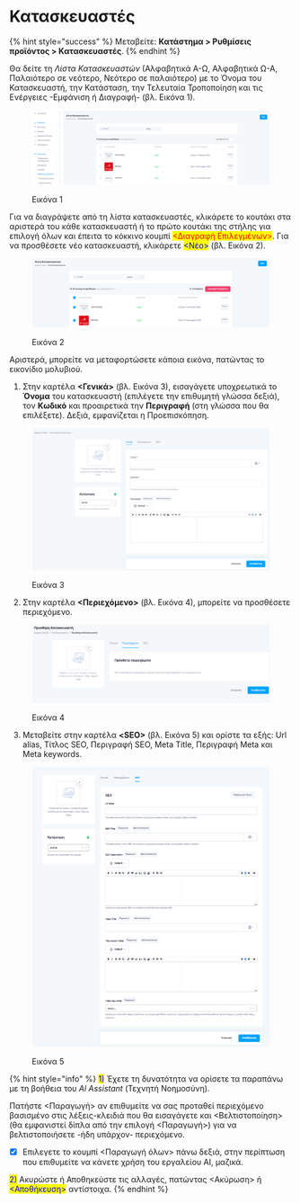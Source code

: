 # Κατασκευαστές

{% hint style="success" %}
Μεταβείτε: **Κατάστημα > Ρυθμίσεις προϊόντος > Κατασκευαστές**.
{% endhint %}

Θα δείτε τη _Λίστα Κατασκευαστών_ (Αλφαβητικά Α-Ω, Αλφαβητικά Ω-Α, Παλαιότερο σε νεότερο, Νεότερο σε παλαιότερο) με το Όνομα του Κατασκευαστή, την Κατάσταση, την Τελευταία Τροποποίηση και τις Ενέργειες -Εμφάνιση ή Διαγραφή- (βλ. Εικόνα 1).

<figure><img src="../../.gitbook/assets/ScreenHunter 655.png" alt=""><figcaption><p>Εικόνα 1</p></figcaption></figure>

Για να διαγράψετε από τη λίστα κατασκευαστές, κλικάρετε το κουτάκι στα αριστερά του κάθε κατασκευαστή ή το πρώτο κουτάκι της στήλης για επιλογή όλων και έπειτα το κόκκινο κουμπί <mark style="color:red;"><Διαγραφή Επιλεγμένων></mark>. Για να προσθέσετε νέο κατασκευαστή, κλικάρετε <mark style="color:blue;"><Νέο></mark> (βλ. Εικόνα 2).

<figure><img src="../../.gitbook/assets/ScreenHunter 656.png" alt=""><figcaption><p>Εικόνα 2</p></figcaption></figure>



Αριστερά, μπορείτε να μεταφορτώσετε κάποια εικόνα, πατώντας το εικονίδιο μολυβιού.

1. Στην καρτέλα **<Γενικά>** (βλ. Εικόνα 3), εισαγάγετε υποχρεωτικά το **Όνομα** του κατασκευαστή (επιλέγετε την επιθυμητή γλώσσα δεξιά), τον **Κωδικό** και προαιρετικά την **Περιγραφή** (στη γλώσσα που θα επιλέξετε). Δεξιά, εμφανίζεται η Προεπισκόπηση.

<figure><img src="../../.gitbook/assets/ScreenHunter 657.png" alt=""><figcaption><p>Εικόνα 3</p></figcaption></figure>



2. Στην καρτέλα **<Περιεχόμενο>** (βλ. Εικόνα 4), μπορείτε να προσθέσετε περιεχόμενο.

<figure><img src="../../.gitbook/assets/ScreenHunter 38 (1).png" alt=""><figcaption><p>Εικόνα 4</p></figcaption></figure>

3. Μεταβείτε στην καρτέλα **\<SEO>** (βλ. Εικόνα 5) και ορίστε τα εξής: Url alias, Τίτλος SEO, Περιγραφή SEO, Meta Title, Περιγραφή Meta και Meta keywords.

<figure><img src="../../.gitbook/assets/ScreenHunter 658.png" alt=""><figcaption><p>Εικόνα 5</p></figcaption></figure>

{% hint style="info" %}
<mark style="color:blue;">1)</mark> Έχετε τη δυνατότητα να ορίσετε τα παραπάνω με τη βοήθεια του _Al Assistant_ (Τεχνητή Νοημοσύνη).&#x20;

Πατήστε <Παραγωγή> αν επιθυμείτε να σας προταθεί περιεχόμενο βασισμένο στις λέξεις-κλειδιά που θα εισαγάγετε και <Βελτιστοποίηση> (θα εμφανιστεί δίπλα από την επιλογή <Παραγωγή>) για να βελτιστοποιήσετε -ήδη υπάρχον- περιεχόμενο.&#x20;



* [x] Επιλεγετε το κουμπί <Παραγωγή όλων> πάνω δεξιά, στην περίπτωση που επιθυμείτε να κάνετε χρήση του εργαλείου AI, μαζικά.&#x20;



<mark style="color:blue;">2)</mark> Ακυρώστε ή Αποθηκεύστε τις αλλαγές, πατώντας <Ακύρωση> ή <mark style="color:blue;"><Αποθήκευση></mark> αντίστοιχα.
{% endhint %}
